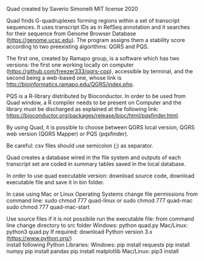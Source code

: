 Quad created by Saverio Simonelli MIT license 2020

Quad finds G-quadruplexes forming regions within a set of transcript sequences. It uses transcript IDs as in RefSeq annotation and it searches for their sequence from Genome Browser Database (https://genome.ucsc.edu). The program assigns them a stability score according to two preexisting algorithms:  QGRS and PQS. 

The first one, created by Ramapo group, is a software which has two versions: the first one working locally on computer (https://github.com/freezer333/qgrs-cpp), accessible by terminal, and the second being a web-based one, whose link is  http://bioinformatics.ramapo.edu/QGRS/index.php.

PQS is a R-library distributed by Bioconductor. In order to be used from Quad window, a R compiler needs to be present on Computer and the library must be discharged as explained at the following  link: https://bioconductor.org/packages/release/bioc/html/pqsfinder.html.

By using Quad, it is possible to choose between QGRS local version, QGRS web version (QGRS Mapper) or PQS (pqsfinder). 

Be careful: csv files should use semicolon (;) as separator.

Quad creates a database wired in the file system and outputs of each transcript set are coded in summary tables saved in the local database.

In order to use quad executable version: download source code, download executable file and save it in bin folder.

In case using Mac or Linux Operating Systems change file permissions from command line:
	sudo chmod 777 quad-linux 
	or
	sudo chmod 777 quad-mac
	sudo chmod 777 quad-mac-start

Use source files if it is not possibile run the executable file:
	from command line change directory to src folder
		Windows: 
			python quad.py
		Mac/Linux: 
			python3 quad.py
		If required:
				download Python version 3.x (https://www.python.org/)	
				install following Python Libraries:
					Windows: 
						pip install requests
						pip install numpy
						pip install pandas 
						pip install matplotlib
					Mac/Linux:
						pip3 install 
